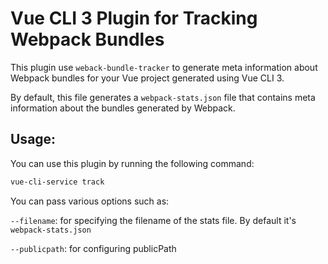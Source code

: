 # Vue CLI 3 Plugin for Tracking Webpack Bundles 

This plugin use `weback-bundle-tracker` to generate meta information 
about Webpack bundles for your Vue project generated using Vue CLI 3.

By default, this file generates a `webpack-stats.json` file that contains meta information about the bundles generated by Webpack.

## Usage:

You can use this plugin by running the following command:

```bash
vue-cli-service track
```

You can pass various options such as:

`--filename`: for specifying the filename of the stats file. By default it's `webpack-stats.json`
 
`--publicpath`: for configuring publicPath 





